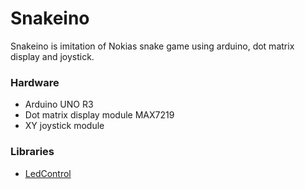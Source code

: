 Snakeino
==================
Snakeino is imitation of Nokias snake game using arduino, dot matrix display and joystick.

### Hardware

- Arduino UNO R3
- Dot matrix display module MAX7219
- XY joystick module

### Libraries

- [LedControl](https://github.com/wayoda/LedControl)

